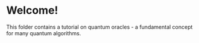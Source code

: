 # Welcome!

This folder contains a tutorial on quantum oracles - a fundamental concept for many quantum algorithms.
